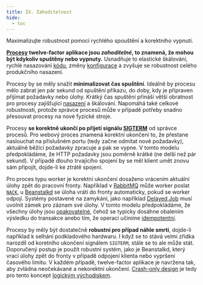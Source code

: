 ```yaml
---
title: IX. Zahoditelnost
hide:
  - toc
---
```

Maximalizujte robustnost pomocí rychlého spouštění a korektního vypnutí.


**[Procesy](./processes.md) twelve-factor aplikace jsou *zahoditelné*, to znamená, že mohou být kdykoliv spuštěny nebo vypnuty.** Usnadňuje to elastické škálování, rychlé nasazování [kódu](./codebase.md), změny [konfigurace](./config.md) a zvyšuje se robustnost celého produkčního nasazení.

Procesy by se měly snažit **minimalizovat čas spuštění**. Ideálně by procesu mělo zabrat jen pár sekund od spuštění příkazu, do doby, kdy je připraven přijímat požadavky nebo úlohy. Krátký čas spuštění přináší větší obratnost pro procesy zajišťující [nasazení](./build-release-run.md) a škálování. Napomáhá také celkové robustnosti, protože správce procesů může v případě potřeby snadno přesouvat procesy na nové fyzické stroje.

Procesy **se korektně ukončí po přijetí signálu [SIGTERM](http://en.wikipedia.org/wiki/SIGTERM)** od správce procesů. Pro webový proces znamená korektní ukončení to, že přestane naslouchat na příslušném portu (tedy začne odmítat nové požadavky), aktuálně běžící požadavky zpracuje a pak se vypne. V tomto modelu předpokládáme, že HTTP požadavky jsou poměrně krátké (ne delší než pár sekund). V případě dlouho trvajícího spojení by se měl klient umět znovu sám připojit, dojde-li ke ztrátě spojení.

Pro proces typu worker je korektní ukončení dosaženo vrácením aktuální úlohy zpět do pracovní fronty. Například v [RabbitMQ](http://www.rabbitmq.com/) může worker poslat [`NACK`](http://www.rabbitmq.com/amqp-0-9-1-quickref.html#basic.nack), u [Beanstalkd](https://beanstalkd.github.io) se úloha vrátí do fronty automaticky, pokud se worker odpojí. Systémy postavené na zamykání, jako například [Delayed Job](https://github.com/collectiveidea/delayed_job#readme) musí uvolnit zámek pro záznam své úlohy. V tomto modelu předpokládáme, že všechny úlohy jsou [opakovatelné](http://en.wikipedia.org/wiki/Reentrant_%28subroutine%29), čehož se typicky dosáhne obalením výsledku do transakce anebo tím, že operaci učiníme [idempotentní](http://en.wikipedia.org/wiki/Idempotence).

Procesy by měly být dostatečně **robustní pro případ náhle smrti**, dojde-li například k selhání podkladového hardwaru. I když se to stává velmi zřídka narozdíl od koretního ukončení signálem `SIGTERM`, stále se to ale může stát. Doporučený postup je použít robustní systém, jako je Beanstalkd, který vrací úlohy zpět do fronty v případě odpojení klienta nebo vypršení časového limitu. V každém případě, twelve-factor aplikace je navržena tak, aby zvládna neočekávané a nekorektní ukončení. [Crash-only design](http://lwn.net/Articles/191059/) je tedy pro tento koncept [logickým východiskem](http://docs.couchdb.org/en/latest/intro/overview.html).


